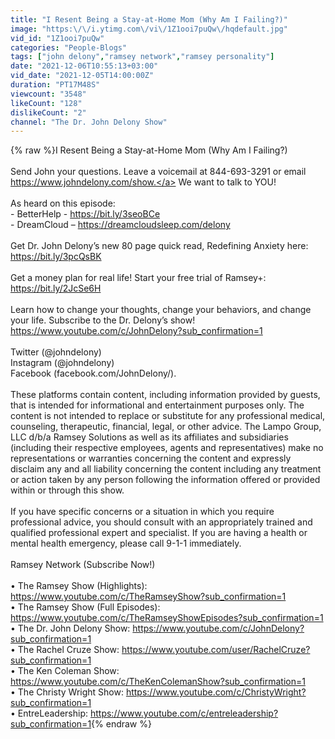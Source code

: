 ```yaml
---
title: "I Resent Being a Stay-at-Home Mom (Why Am I Failing?)"
image: "https:\/\/i.ytimg.com\/vi\/1Z1ooi7puQw\/hqdefault.jpg"
vid_id: "1Z1ooi7puQw"
categories: "People-Blogs"
tags: ["john delony","ramsey network","ramsey personality"]
date: "2021-12-06T10:55:13+03:00"
vid_date: "2021-12-05T14:00:00Z"
duration: "PT17M48S"
viewcount: "3548"
likeCount: "128"
dislikeCount: "2"
channel: "The Dr. John Delony Show"
---
```

{% raw %}I Resent Being a Stay-at-Home Mom (Why Am I Failing?)<br /><br />Send John your questions. Leave a voicemail at 844-693-3291 or email  <a rel="nofollow" target="blank" href="https://www.johndelony.com/show.">https://www.johndelony.com/show.</a>  We want to talk to YOU! <br /><br />As heard on this episode:<br />- BetterHelp - <a rel="nofollow" target="blank" href="https://bit.ly/3seoBCe">https://bit.ly/3seoBCe</a><br />- DreamCloud – <a rel="nofollow" target="blank" href="https://dreamcloudsleep.com/delony">https://dreamcloudsleep.com/delony</a><br /><br />Get Dr. John Delony’s new 80 page quick read, Redefining Anxiety here: <a rel="nofollow" target="blank" href="https://bit.ly/3pcQsBK">https://bit.ly/3pcQsBK</a><br /><br />Get a money plan for real life! Start your free trial of Ramsey+: <a rel="nofollow" target="blank" href="https://bit.ly/2JcSe6H">https://bit.ly/2JcSe6H</a><br /><br />Learn how to change your thoughts, change your behaviors, and change your life. Subscribe to the Dr. Delony’s show! <br /><a rel="nofollow" target="blank" href="https://www.youtube.com/c/JohnDelony?sub_confirmation=1">https://www.youtube.com/c/JohnDelony?sub_confirmation=1</a><br /><br />Twitter (@johndelony)<br />Instagram (@johndelony) <br />Facebook (facebook.com/JohnDelony/). <br /><br />These platforms contain content, including information provided by guests, that is intended for informational and entertainment purposes only. The content is not intended to replace or substitute for any professional medical, counseling, therapeutic, financial, legal, or other advice. The Lampo Group, LLC d/b/a Ramsey Solutions as well as its affiliates and subsidiaries (including their respective employees, agents and representatives) make no representations or warranties concerning the content and expressly disclaim any and all liability concerning the content including any treatment or action taken by any person following the information offered or provided within or through this show.<br /><br />If you have specific concerns or a situation in which you require professional advice, you should consult with an appropriately trained and qualified professional expert and specialist. If you are having a health or mental health emergency, please call 9-1-1 immediately.<br /><br />Ramsey Network (Subscribe Now!)<br /><br />• The Ramsey Show (Highlights): <br /><a rel="nofollow" target="blank" href="https://www.youtube.com/c/TheRamseyShow?sub_confirmation=1">https://www.youtube.com/c/TheRamseyShow?sub_confirmation=1</a><br />• The Ramsey Show (Full Episodes): <a rel="nofollow" target="blank" href="https://www.youtube.com/c/TheRamseyShowEpisodes?sub_confirmation=1">https://www.youtube.com/c/TheRamseyShowEpisodes?sub_confirmation=1</a><br />• The Dr. John Delony Show: <a rel="nofollow" target="blank" href="https://www.youtube.com/c/JohnDelony?sub_confirmation=1">https://www.youtube.com/c/JohnDelony?sub_confirmation=1</a><br />• The Rachel Cruze Show: <a rel="nofollow" target="blank" href="https://www.youtube.com/user/RachelCruze?sub_confirmation=1">https://www.youtube.com/user/RachelCruze?sub_confirmation=1</a><br />• The Ken Coleman Show: <a rel="nofollow" target="blank" href="https://www.youtube.com/c/TheKenColemanShow?sub_confirmation=1">https://www.youtube.com/c/TheKenColemanShow?sub_confirmation=1</a><br />• The Christy Wright Show: <a rel="nofollow" target="blank" href="https://www.youtube.com/c/ChristyWright?sub_confirmation=1">https://www.youtube.com/c/ChristyWright?sub_confirmation=1</a><br />• EntreLeadership: <a rel="nofollow" target="blank" href="https://www.youtube.com/c/entreleadership?sub_confirmation=1">https://www.youtube.com/c/entreleadership?sub_confirmation=1</a>{% endraw %}
